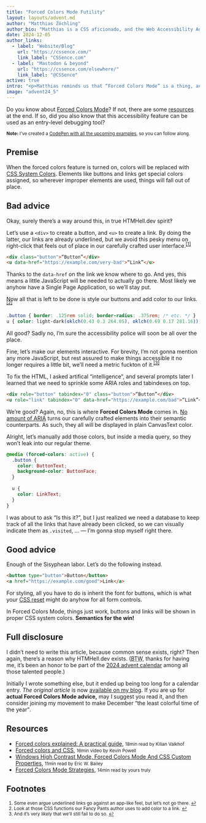 ```yaml
---
title: "Forced Colors Mode Futility"
layout: layouts/advent.md
author: "Matthias Zöchling"
author_bio: "Matthias is a CSS aficionado, and the Web Accessibility Advocate at [George Labs](https://george-labs.com/), birthplace of the “George” online banking. He’s in pursuit of improving the accessibility for ten million customers across six countries, one day at a time. Additionally, he has been writing about _web stuff_ on his own site [for quite a while](https://cssence.com/2024/keep-blogging/). 2024 has been his best blogging year so far, even though things have significantly slowed down after the summer, when his wife gave birth to their third child."
date: 2024-12-05
author_links:
  - label: "Website/Blog"
    url: "https://cssence.com/"
    link_label: "CSSence.com"
  - label: "Mastodon & beyond"
    url: "https://cssence.com/elsewhere/"
    link_label: "@CSSence"
active: true
intro: "<p>Matthias reminds us that “Forced Colors Mode” is a thing, and that it can be used as an entry-level debugging tool.</p>"
image: "advent24_5"
---
```


<!-- MM: Thank you, great post. For many people forced colors is still uncharted territory. So, I feel like a screenshot here and there would help, e.g. how does the button look like compared to the "button". -->
<!-- SS: Article looks good. Also, good to see a lot of reference links and codepen. I agree with MM that some screenshots about how things look in forced color mode would be nice. -->

Do you know about [Forced Colors Mode](https://blogs.windows.com/msedgedev/2020/09/17/styling-for-windows-high-contrast-with-new-standards-for-forced-colors/)? If not, there are some [resources](#resources) at the end. If so, did you also know that this accessibility feature can be used as an entry-level debugging tool?

<style>style+p,section:has(#resources) span,section:has(#fns) ol{font-size:smaller}sup{position:relative;top:-.5em;vertical-align:baseline}</style>

**Note:** I’ve created a [CodePen with all the upcoming examples](https://codepen.io/cssence/pen/BaXMNyv), so you can follow along.

## Premise

When the forced colors feature is turned on, colors will be replaced with [CSS System Colors](https://adrianroselli.com/2021/02/whcm-and-system-colors.html#CSS4). Elements like buttons and links get special colors assigned, so wherever improper elements are used, things will fall out of place.

## Bad advice

Okay, surely there’s a way around this, in true HTMHell.dev spirit‽

Let’s use a `<div>` to create a button, and `<u>` to create a link. By doing the latter, our links are already underlined, but we avoid this pesky menu on right-click that feels out of place in our carefully crafted user interface.<sup><a id="ref-fn-1" href="#fn-1" role="doc-noteref" aria-label="Footnote #1">[1]</a></sup>

```html
<div class="button">“Button”</div>
<u data-href="https://example.com/very-bad">“Link”</u>
```

Thanks to the `data-href` on the link we know where to go. And yes, this means a little JavaScript will be needed to actually go there. Most likely we anyhow have a Single Page Application, so we’ll stay put.

Now all that is left to be done is style our buttons and add color to our links.<sup><a id="ref-fn-2" href="#fn-2" role="doc-noteref" aria-label="Footnote #2">[2]</a></sup>

```css
.button { border: .125rem solid; border-radius: .375rem; /* etc. */ }
u { color: light-dark(oklch(0.43 0.3 264.05), oklch(0.69 0.17 281.16)); }
```

All good? Sadly no, I’m sure the accessibility police will soon be all over the place.

Fine, let’s make our elements interactive. For brevity, I’m not gonna mention any more JavaScript, but rest assured to make things accessible it no longer requires a little bit, we’ll need a metric fuckton of it.<sup><a id="ref-fn-3" href="#fn-3" role="doc-noteref" aria-label="Footnote #3">[3]</a></sup>

To fix the HTML, I asked artifical “intelligence”, and several prompts later I learned that we need to sprinkle some ARIA roles and tabindexes on top.

```html
<div role="button" tabindex="0" class="button">“Button”</div>
<u role="link" tabindex="0" data-href="https://example.com/bad">“Link”</u>
```

We’re good? Again, no, this is where **Forced Colors Mode** comes in. [No amount of ARIA](https://htmhell.dev/adventcalendar/2022/2/) turns our carefully crafted elements into their semantic counterparts. As such, they all will be displayed in plain CanvasText color.

Alright, let’s manually add those colors, but inside a media query, so they won’t leak into our regular theme.

```css
@media (forced-colors: active) {
  .button {
    color: ButtonText; 
    background-color: ButtonFace;
  }
  
  u { 
    color: LinkText;
  }
}
```

I was about to ask “Is this it?”, but I just realized we need a database to keep track of all the links that have already been clicked, so we can visually indicate them as `.visited`, ... — I’m gonna stop myself right there.

## Good advice

Enough of the Sisyphean labor. Let’s do the following instead.

```html
<button type="button">Button</button>
<a href="https://example.com/good">Link</a>
```

For styling, all you have to do is inherit the font for buttons, which is what your [CSS reset](https://www.joshwcomeau.com/css/custom-css-reset/#six-inherit-fonts-for-form-controls-7) might do anyhow for all form controls.

In Forced Colors Mode, things just work, buttons and links will be shown in proper CSS system colors. **Semantics for the win!**
<!-- MM: This also applies to all the other form elements, right? Are there other elements, too? What about details/summary? -->

## Full disclosure

I didn’t need to write this article, because common sense exists, right? Then again, there’s a reason why HTMHell.dev exists. (<abbr title="By the way">BTW</abbr>, thanks for having me, it’s been an honor to be part of the [2024 advent calendar](https://htmhell.dev/adventcalendar/2024/) among all those talented people.)

Initially I wrote something else, but it ended up being too long for a calendar entry. _The original article_ is now [available on my blog](https://cssence.com/2024/forced-colors-mode-strategies/). If you are up for **actual Forced Colors Mode advice,** may I suggest you read it, and then consider joining my movement to make December <q cite="https://cssence.com/2024/forced-colors-mode-strategies/">the least colorful time of the year</q>.

<section aria-labelledby="resources">

## Resources

* [Forced colors explained: A practical guide](https://polypane.app/blog/forced-colors-explained-a-practical-guide/), <span>18min read by Kilian Valkhof</span>
* [Forced colors and CSS](https://youtu.be/yYGLEy7CiT0), <span>16min video by Kevin Powell</span>
* [Windows High Contrast Mode, Forced Colors Mode And CSS Custom Properties](https://www.smashingmagazine.com/2022/03/windows-high-contrast-colors-mode-css-custom-properties/#styling-the-modal-for-forced-colors-mode), <span>11min read by Eric W. Bailey</span>
* [Forced Colors Mode Strategies](https://cssence.com/2024/forced-colors-mode-strategies/), <span>14min read by yours truly</span>

</section>
<section aria-labelledby="fns" class="section">
<h2 id="fns">Footnotes</h2>
<ol>
<li id="fn-1">Some even argue underlined links go against an app-like feel, but let’s not go there. <a href="#ref-fn-1" role="doc-backlink" aria-label="Back to article">↩︎</a></li>
<li id="fn-2">Look at those CSS functions our Fancy&nbsp;Pants author uses to add color to a link. <a href="#ref-fn-2" role="doc-backlink" aria-label="Back to article">↩︎</a></li>
<li id="fn-3">And it’s very likely that we’ll still fail to do so. <a href="#ref-fn-3" role="doc-backlink" aria-label="Back to article">↩︎</a></li>
</ol>
</section>
